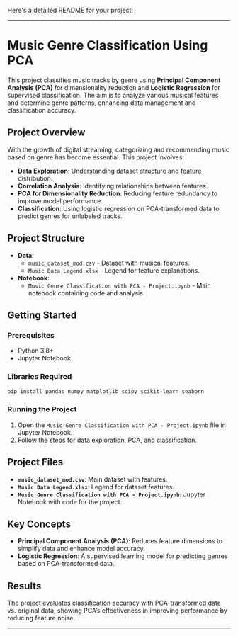 Here's a detailed README for your project:

---

# Music Genre Classification Using PCA

This project classifies music tracks by genre using **Principal Component Analysis (PCA)** for dimensionality reduction and **Logistic Regression** for supervised classification. The aim is to analyze various musical features and determine genre patterns, enhancing data management and classification accuracy.

## Project Overview

With the growth of digital streaming, categorizing and recommending music based on genre has become essential. This project involves:
- **Data Exploration**: Understanding dataset structure and feature distribution.
- **Correlation Analysis**: Identifying relationships between features.
- **PCA for Dimensionality Reduction**: Reducing feature redundancy to improve model performance.
- **Classification**: Using logistic regression on PCA-transformed data to predict genres for unlabeled tracks.

## Project Structure

- **Data**: 
  - `music_dataset_mod.csv` - Dataset with musical features.
  - `Music Data Legend.xlsx` - Legend for feature explanations.
- **Notebook**: 
  - `Music Genre Classification with PCA - Project.ipynb` - Main notebook containing code and analysis.
  
## Getting Started

### Prerequisites

- Python 3.8+
- Jupyter Notebook

### Libraries Required

```bash
pip install pandas numpy matplotlib scipy scikit-learn seaborn
```

### Running the Project

1. Open the `Music Genre Classification with PCA - Project.ipynb` file in Jupyter Notebook.
2. Follow the steps for data exploration, PCA, and classification.

## Project Files

- **`music_dataset_mod.csv`**: Main dataset with features.
- **`Music Data Legend.xlsx`**: Legend for dataset features.
- **`Music Genre Classification with PCA - Project.ipynb`**: Jupyter Notebook with code for the project.

## Key Concepts

- **Principal Component Analysis (PCA)**: Reduces feature dimensions to simplify data and enhance model accuracy.
- **Logistic Regression**: A supervised learning model for predicting genres based on PCA-transformed data.

## Results

The project evaluates classification accuracy with PCA-transformed data vs. original data, showing PCA’s effectiveness in improving performance by reducing feature noise.


---
